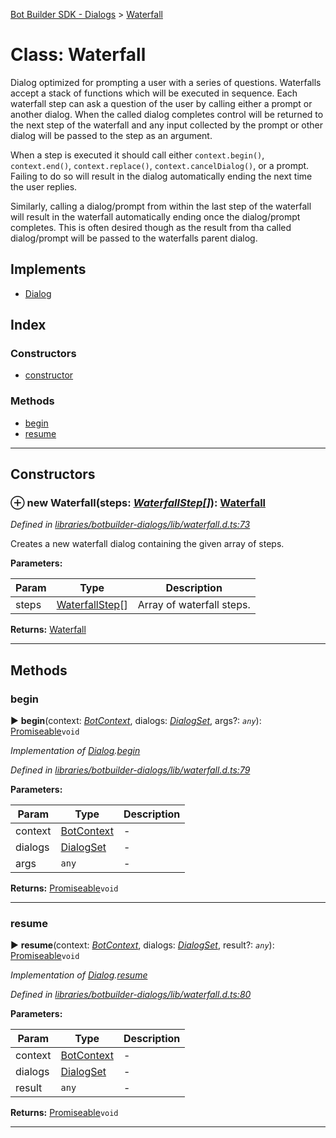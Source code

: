 [Bot Builder SDK - Dialogs](../README.md) > [Waterfall](../classes/botbuilder_dialogs.waterfall.md)



# Class: Waterfall


Dialog optimized for prompting a user with a series of questions. Waterfalls accept a stack of functions which will be executed in sequence. Each waterfall step can ask a question of the user by calling either a prompt or another dialog. When the called dialog completes control will be returned to the next step of the waterfall and any input collected by the prompt or other dialog will be passed to the step as an argument.

When a step is executed it should call either `context.begin()`, `context.end()`, `context.replace()`, `context.cancelDialog()`, or a prompt. Failing to do so will result in the dialog automatically ending the next time the user replies.

Similarly, calling a dialog/prompt from within the last step of the waterfall will result in the waterfall automatically ending once the dialog/prompt completes. This is often desired though as the result from tha called dialog/prompt will be passed to the waterfalls parent dialog.

## Implements

* [Dialog](../interfaces/botbuilder_dialogs.dialog.md)

## Index

### Constructors

* [constructor](botbuilder_dialogs.waterfall.md#constructor)


### Methods

* [begin](botbuilder_dialogs.waterfall.md#begin)
* [resume](botbuilder_dialogs.waterfall.md#resume)



---
## Constructors
<a id="constructor"></a>


### ⊕ **new Waterfall**(steps: *[WaterfallStep](../#waterfallstep)[]*): [Waterfall](botbuilder_dialogs.waterfall.md)


*Defined in [libraries/botbuilder-dialogs/lib/waterfall.d.ts:73](https://github.com/Microsoft/botbuilder-js/blob/09ad751/libraries/botbuilder-dialogs/lib/waterfall.d.ts#L73)*



Creates a new waterfall dialog containing the given array of steps.


**Parameters:**

| Param | Type | Description |
| ------ | ------ | ------ |
| steps | [WaterfallStep](../#waterfallstep)[]   |  Array of waterfall steps. |





**Returns:** [Waterfall](botbuilder_dialogs.waterfall.md)

---


## Methods
<a id="begin"></a>

###  begin

► **begin**(context: *[BotContext]()*, dialogs: *[DialogSet](botbuilder_dialogs.dialogset.md)*, args?: *`any`*): [Promiseable]()`void`



*Implementation of [Dialog](../interfaces/botbuilder_dialogs.dialog.md).[begin](../interfaces/botbuilder_dialogs.dialog.md#begin)*

*Defined in [libraries/botbuilder-dialogs/lib/waterfall.d.ts:79](https://github.com/Microsoft/botbuilder-js/blob/09ad751/libraries/botbuilder-dialogs/lib/waterfall.d.ts#L79)*



**Parameters:**

| Param | Type | Description |
| ------ | ------ | ------ |
| context | [BotContext]()   |  - |
| dialogs | [DialogSet](botbuilder_dialogs.dialogset.md)   |  - |
| args | `any`   |  - |





**Returns:** [Promiseable]()`void`





___

<a id="resume"></a>

###  resume

► **resume**(context: *[BotContext]()*, dialogs: *[DialogSet](botbuilder_dialogs.dialogset.md)*, result?: *`any`*): [Promiseable]()`void`



*Implementation of [Dialog](../interfaces/botbuilder_dialogs.dialog.md).[resume](../interfaces/botbuilder_dialogs.dialog.md#resume)*

*Defined in [libraries/botbuilder-dialogs/lib/waterfall.d.ts:80](https://github.com/Microsoft/botbuilder-js/blob/09ad751/libraries/botbuilder-dialogs/lib/waterfall.d.ts#L80)*



**Parameters:**

| Param | Type | Description |
| ------ | ------ | ------ |
| context | [BotContext]()   |  - |
| dialogs | [DialogSet](botbuilder_dialogs.dialogset.md)   |  - |
| result | `any`   |  - |





**Returns:** [Promiseable]()`void`





___


